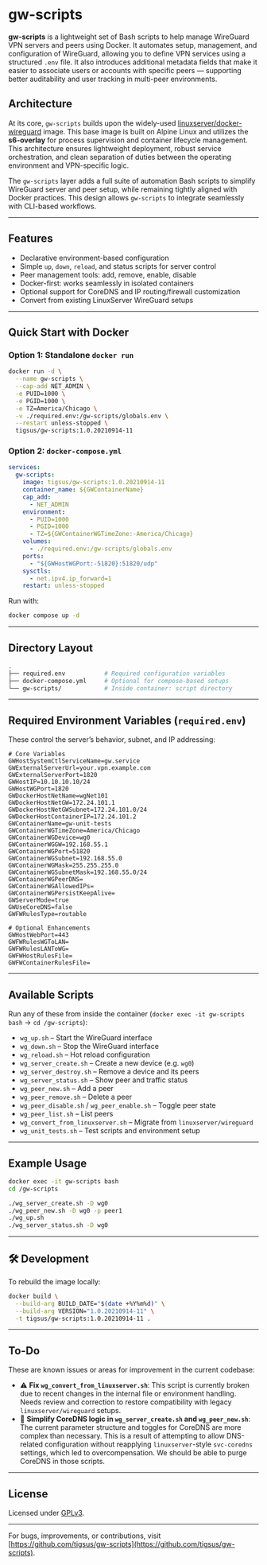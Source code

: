 # gw-scripts

**gw-scripts** is a lightweight set of Bash scripts to help manage WireGuard VPN servers and peers using Docker. It automates setup, management, and configuration of WireGuard, allowing you to define VPN services using a structured `.env` file. It also introduces additional metadata fields that make it easier to associate users or accounts with specific peers — supporting better auditability and user tracking in multi-peer environments.

## Architecture

At its core, `gw-scripts` builds upon the widely-used [linuxserver/docker-wireguard](https://github.com/linuxserver/docker-wireguard) image. This base image is built on Alpine Linux and utilizes the **s6-overlay** for process supervision and container lifecycle management. This architecture ensures lightweight deployment, robust service orchestration, and clean separation of duties between the operating environment and VPN-specific logic.

The `gw-scripts` layer adds a full suite of automation Bash scripts to simplify WireGuard server and peer setup, while remaining tightly aligned with Docker practices. This design allows `gw-scripts` to integrate seamlessly with CLI-based workflows.

---

## Features

- Declarative environment-based configuration
- Simple `up`, `down`, `reload`, and status scripts for server control
- Peer management tools: add, remove, enable, disable
- Docker-first: works seamlessly in isolated containers
- Optional support for CoreDNS and IP routing/firewall customization
- Convert from existing LinuxServer WireGuard setups

---

## Quick Start with Docker

### Option 1: Standalone `docker run`

```bash
docker run -d \
  --name gw-scripts \
  --cap-add NET_ADMIN \
  -e PUID=1000 \
  -e PGID=1000 \
  -e TZ=America/Chicago \
  -v ./required.env:/gw-scripts/globals.env \
  --restart unless-stopped \
  tigsus/gw-scripts:1.0.20210914-11
````

### Option 2: `docker-compose.yml`

```yaml
services:
  gw-scripts:
    image: tigsus/gw-scripts:1.0.20210914-11
    container_name: ${GWContainerName}
    cap_add:
      - NET_ADMIN
    environment:
      - PUID=1000
      - PGID=1000
      - TZ=${GWContainerWGTimeZone:-America/Chicago}
    volumes:
      - ./required.env:/gw-scripts/globals.env
    ports:
      - "${GWHostWGPort:-51820}:51820/udp"
    sysctls:
      - net.ipv4.ip_forward=1
    restart: unless-stopped
```

Run with:

```bash
docker compose up -d
```

---

## Directory Layout

```bash
.
├── required.env           # Required configuration variables
├── docker-compose.yml     # Optional for compose-based setups
└── gw-scripts/            # Inside container: script directory
```

---

## Required Environment Variables (`required.env`)

These control the server’s behavior, subnet, and IP addressing:

```env
# Core Variables
GWHostSystemCtlServiceName=gw.service
GWExternalServerUrl=your.vpn.example.com
GWExternalServerPort=1820
GWHostIP=10.10.10.10/24
GWHostWGPort=1820
GWDockerHostNetName=wgNet101
GWDockerHostNetGW=172.24.101.1
GWDockerHostNetGWSubnet=172.24.101.0/24
GWDockerHostContainerIP=172.24.101.2
GWContainerName=gw-unit-tests
GWContainerWGTimeZone=America/Chicago
GWContainerWGDevice=wg0
GWContainerWGGW=192.168.55.1
GWContainerWGPort=51820
GWContainerWGSubnet=192.168.55.0
GWContainerWGMask=255.255.255.0
GWContainerWGSubnetMask=192.168.55.0/24
GWContainerWGPeerDNS=
GWContainerWGAllowedIPs=
GWContainerWGPersistKeepAlive=
GWServerMode=true
GWUseCoreDNS=false
GWFWRulesType=routable

# Optional Enhancements
GWHostWebPort=443
GWFWRulesWGToLAN=
GWFWRulesLANToWG=
GWFWHostRulesFile=
GWFWContainerRulesFile=
```

---

## Available Scripts

Run any of these from inside the container (`docker exec -it gw-scripts bash` → `cd /gw-scripts`):

* `wg_up.sh` – Start the WireGuard interface
* `wg_down.sh` – Stop the WireGuard interface
* `wg_reload.sh` – Hot reload configuration
* `wg_server_create.sh` – Create a new device (e.g. `wg0`)
* `wg_server_destroy.sh` – Remove a device and its peers
* `wg_server_status.sh` – Show peer and traffic status
* `wg_peer_new.sh` – Add a peer
* `wg_peer_remove.sh` – Delete a peer
* `wg_peer_disable.sh` / `wg_peer_enable.sh` – Toggle peer state
* `wg_peer_list.sh` – List peers
* `wg_convert_from_linuxserver.sh` – Migrate from `linuxserver/wireguard`
* `wg_unit_tests.sh` – Test scripts and environment setup

---

## Example Usage

```bash
docker exec -it gw-scripts bash
cd /gw-scripts

./wg_server_create.sh -D wg0
./wg_peer_new.sh -D wg0 -p peer1
./wg_up.sh
./wg_server_status.sh -D wg0
```

---

## 🛠 Development

To rebuild the image locally:

```bash
docker build \
  --build-arg BUILD_DATE="$(date +%Y%m%d)" \
  --build-arg VERSION="1.0.20210914-11" \
  -t tigsus/gw-scripts:1.0.20210914-11 .
```

---

## To-Do

These are known issues or areas for improvement in the current codebase:

* ⚠️ **Fix `wg_convert_from_linuxserver.sh`**: This script is currently broken due to recent changes in the internal file or environment handling. Needs review and correction to restore compatibility with legacy `linuxserver/wireguard` setups.
* 🧹 **Simplify CoreDNS logic in `wg_server_create.sh` and `wg_peer_new.sh`**: The current parameter structure and toggles for CoreDNS are more complex than necessary. This is a result of attempting to allow DNS-related configuration without reapplying `linuxserver`-style `svc-coredns` settings, which led to overcompensation. We should be able to purge CoreDNS in those scripts.

---

## License

Licensed under [GPLv3](LICENSE).

---

For bugs, improvements, or contributions, visit [https://github.com/tigsus/gw-scripts](https://github.com/tigsus/gw-scripts).
